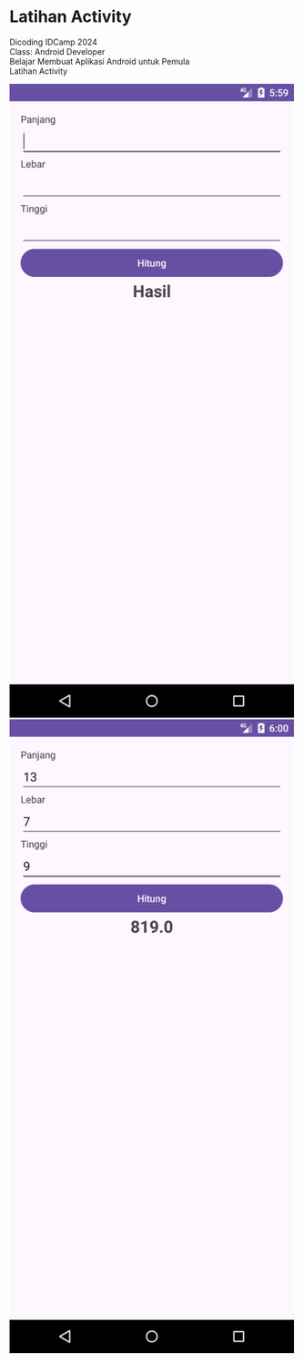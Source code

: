 # Latihan Activity

Dicoding IDCamp 2024  
Class: Android Developer  
Belajar Membuat Aplikasi Android untuk Pemula  
Latihan Activity

<img src="https://github.com/xmswmx/self_taught/blob/main/learning_kotlin/dicoding/Screenshot_20241229_175935.png" width="500" />
<img src="https://github.com/xmswmx/self_taught/blob/main/learning_kotlin/dicoding/Screenshot_20241229_180020.png" width="500" />
